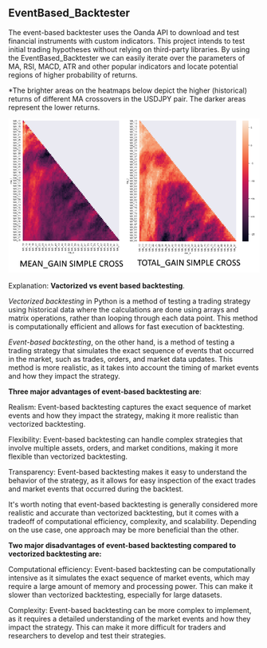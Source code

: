 <h2>EventBased_Backtester</h2>
 
The event-based backtester uses the Oanda API to download and test financial instruments with custom indicators. This project intends to test initial trading hypotheses without relying on third-party libraries.
By using the EventBased_Backtester we can easily iterate over the parameters of MA, RSI, MACD, ATR and other popular indicators and locate potential regions of higher probability of returns. 

*The brighter areas on the heatmaps below depict the higher (historical) returns of different MA crossovers in the USDJPY pair. The darker areas represent the lower returns.   

![png](https://github.com/gamaiun/EventBased_Backtester/blob/main/example.png)

Explanation: **Vactorized vs event based backtesting**.

*Vectorized backtesting* in Python is a method of testing a trading strategy using historical data where the calculations are done using arrays and matrix operations, rather than looping through each data point. This method is computationally efficient and allows for fast execution of backtesting.

*Event-based backtesting*, on the other hand, is a method of testing a trading strategy that simulates the exact sequence of events that occurred in the market, such as trades, orders, and market data updates. This method is more realistic, as it takes into account the timing of market events and how they impact the strategy.

**Three major advantages of event-based backtesting are**:

Realism: Event-based backtesting captures the exact sequence of market events and how they impact the strategy, making it more realistic than vectorized backtesting.

Flexibility: Event-based backtesting can handle complex strategies that involve multiple assets, orders, and market conditions, making it more flexible than vectorized backtesting.

Transparency: Event-based backtesting makes it easy to understand the behavior of the strategy, as it allows for easy inspection of the exact trades and market events that occurred during the backtest.

It's worth noting that event-based backtesting is generally considered more realistic and accurate than vectorized backtesting, but it comes with a tradeoff of computational efficiency, complexity, and scalability. Depending on the use case, one approach may be more beneficial than the other. 

**Two major disadvantages of event-based backtesting compared to vectorized backtesting are:**

Computational efficiency: Event-based backtesting can be computationally intensive as it simulates the exact sequence of market events, which may require a large amount of memory and processing power. This can make it slower than vectorized backtesting, especially for large datasets.

Complexity: Event-based backtesting can be more complex to implement, as it requires a detailed understanding of the market events and how they impact the strategy. This can make it more difficult for traders and researchers to develop and test their strategies.
